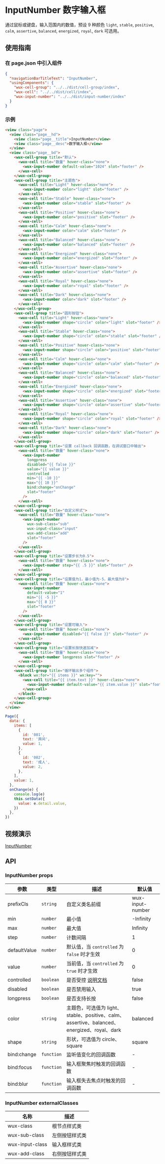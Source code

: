 # InputNumber 数字输入框

通过鼠标或键盘，输入范围内的数值，预设 9 种颜色 `light`, `stable`, `positive`, `calm`, `assertive`, `balanced`, `energized`, `royal`, `dark` 可选用。

## 使用指南

### 在 page.json 中引入组件

```json
{
  "navigationBarTitleText": "InputNumber",
  "usingComponents": {
    "wux-cell-group": "../../dist/cell-group/index",
    "wux-cell": "../../dist/cell/index",
    "wux-input-number": "../../dist/input-number/index"
  }
}
```

### 示例

```html
<view class="page">
  <view class="page__hd">
    <view class="page__title">InputNumber</view>
    <view class="page__desc">数字输入框</view>
  </view>
  <view class="page__bd">
    <wux-cell-group title="默认">
      <wux-cell title="数量" hover-class="none">
        <wux-input-number default-value="1024" slot="footer" />
      </wux-cell>
    </wux-cell-group>
    <wux-cell-group title="主题色">
      <wux-cell title="Light" hover-class="none">
        <wux-input-number color="light" slot="footer" />
      </wux-cell>
      <wux-cell title="Stable" hover-class="none">
        <wux-input-number color="stable" slot="footer" />
      </wux-cell>
      <wux-cell title="Positive" hover-class="none">
        <wux-input-number color="positive" slot="footer" />
      </wux-cell>
      <wux-cell title="Calm" hover-class="none">
        <wux-input-number color="calm" slot="footer" />
      </wux-cell>
      <wux-cell title="Balanced" hover-class="none">
        <wux-input-number color="balanced" slot="footer" />
      </wux-cell>
      <wux-cell title="Energized" hover-class="none">
        <wux-input-number color="energized" slot="footer" />
      </wux-cell>
      <wux-cell title="Assertive" hover-class="none">
        <wux-input-number color="assertive" slot="footer" />
      </wux-cell>
      <wux-cell title="Royal" hover-class="none">
        <wux-input-number color="royal" slot="footer" />
      </wux-cell>
      <wux-cell title="Dark" hover-class="none">
        <wux-input-number color="dark" slot="footer" />
      </wux-cell>
    </wux-cell-group>
    <wux-cell-group title="圆形按钮">
      <wux-cell title="Light" hover-class="none">
        <wux-input-number shape="circle" color="light" slot="footer" />
      </wux-cell>
      <wux-cell title="Stable" hover-class="none">
        <wux-input-number shape="circle" color="stable" slot="footer" />
      </wux-cell>
      <wux-cell title="Positive" hover-class="none">
        <wux-input-number shape="circle" color="positive" slot="footer" />
      </wux-cell>
      <wux-cell title="Calm" hover-class="none">
        <wux-input-number shape="circle" color="calm" slot="footer" />
      </wux-cell>
      <wux-cell title="Balanced" hover-class="none">
        <wux-input-number shape="circle" color="balanced" slot="footer" />
      </wux-cell>
      <wux-cell title="Energized" hover-class="none">
        <wux-input-number shape="circle" color="energized" slot="footer" />
      </wux-cell>
      <wux-cell title="Assertive" hover-class="none">
        <wux-input-number shape="circle" color="assertive" slot="footer" />
      </wux-cell>
      <wux-cell title="Royal" hover-class="none">
        <wux-input-number shape="circle" color="royal" slot="footer" />
      </wux-cell>
      <wux-cell title="Dark" hover-class="none">
        <wux-input-number shape="circle" color="dark" slot="footer" />
      </wux-cell>
    </wux-cell-group>
    <wux-cell-group title="设置 callback 回调函数，在调试窗口中输出">
      <wux-cell title="数量" hover-class="none">
        <wux-input-number
          longpress
          disabled="{{ false }}"
          value="{{ value }}"
          controlled
          min="{{ -10 }}"
          max="{{ 10 }}"
          bind:change="onChange"
          slot="footer"
        />
      </wux-cell>
    </wux-cell-group>
    <wux-cell-group title="自定义样式">
      <wux-cell title="数量" hover-class="none">
        <wux-input-number
          wux-sub-class="sub"
          wux-input-class="input"
          wux-add-class="add"
          slot="footer"
        />
      </wux-cell>
    </wux-cell-group>
    <wux-cell-group title="设置步长为0.5">
      <wux-cell title="数量" hover-class="none">
        <wux-input-number step="{{ .5 }}" slot="footer" />
      </wux-cell>
    </wux-cell-group>
    <wux-cell-group title="设置值为1，最小值为-5，最大值为8">
      <wux-cell title="数量" hover-class="none">
        <wux-input-number
          default-value="1"
          min="{{ -5 }}"
          max="{{ 8 }}"
          slot="footer"
        />
      </wux-cell>
    </wux-cell-group>
    <wux-cell-group title="设置可输入">
      <wux-cell title="数量" hover-class="none">
        <wux-input-number disabled="{{ false }}" slot="footer" />
      </wux-cell>
    </wux-cell-group>
    <wux-cell-group title="设置长按快速加减">
      <wux-cell title="数量" hover-class="none">
        <wux-input-number longpress slot="footer" />
      </wux-cell>
    </wux-cell-group>
    <wux-cell-group title="循环输出多个组件">
      <block wx:for="{{ items }}" wx:key="">
        <wux-cell title="{{ item.text }}" hover-class="none">
          <wux-input-number default-value="{{ item.value }}" slot="footer" />
        </wux-cell>
      </block>
    </wux-cell-group>
  </view>
</view>
```

```js
Page({
  data: {
    items: [
      {
        id: '001',
        text: '房间',
        value: 1,
      },
      {
        id: '002',
        text: '成人',
        value: 2,
      },
    ],
    value: 1,
  },
  onChange(e) {
    console.log(e)
    this.setData({
      value: e.detail.value,
    })
  },
})
```

## 视频演示

[InputNumber](./_media/input-number.mp4 ':include :type=iframe width=375px height=667px')

## API

### InputNumber props

| 参数         | 类型       | 描述                                                                                        | 默认值           |
| ------------ | ---------- | ------------------------------------------------------------------------------------------- | ---------------- |
| prefixCls    | `string`   | 自定义类名前缀                                                                              | wux-input-number |
| min          | `number`   | 最小值                                                                                      | -Infinity        |
| max          | `number`   | 最大值                                                                                      | Infinity         |
| step         | `number`   | 计数间隔                                                                                    | 1                |
| defaultValue | `number`   | 默认值，当 `controlled` 为 `false` 时才生效                                                 | 0                |
| value        | `number`   | 当前值，当 `controlled` 为 `true` 时才生效                                                  | 0                |
| controlled   | `boolean`  | 是否受控 [说明文档](controlled.md)                                                          | false            |
| disabled     | `boolean`  | 是否禁用输入                                                                                | true             |
| longpress    | `boolean`  | 是否支持长按                                                                                | false            |
| color        | `string`   | 主题色，可选值为 light、stable、positive、calm、assertive、balanced、energized、royal、dark | balanced         |
| shape        | `string`   | 形状，可选值为 circle、square                                                               | square           |
| bind:change  | `function` | 监听值变化的回调函数                                                                        | -                |
| bind:focus   | `function` | 输入框聚焦时触发的回调函数                                                                  | -                |
| bind:blur    | `function` | 输入框失去焦点时触发的回调函数                                                              | -                |

### InputNumber externalClasses

| 名称            | 描述           |
| --------------- | -------------- |
| wux-class       | 根节点样式类   |
| wux-sub-class   | 左侧按钮样式类 |
| wux-input-class | 输入框样式类   |
| wux-add-class   | 右侧按钮样式类 |

